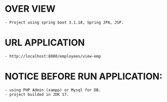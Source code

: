 # OVER VIEW
    - Project using spring boot 3.1.10, Spring JPA, JSP.

# URL APPLICATION
    - http://localhost:8080/employees/view-emp

# NOTICE BEFORE RUN APPLICATION:
    - using PHP Admin (xampp) or Mysql for DB.
    - project builded in JDK 17.
